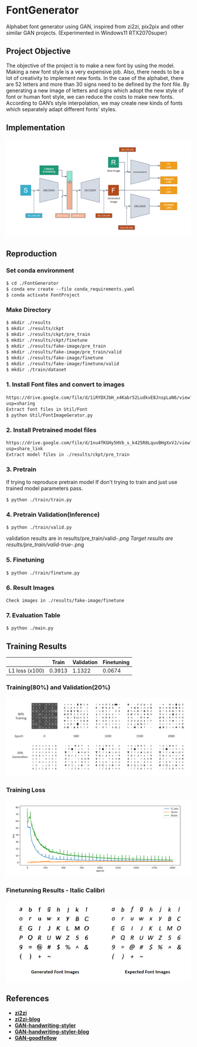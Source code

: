 # FontGenerator
Alphabet font generator using GAN, inspired from zi2zi, pix2pix and other similar GAN projects. 
(Experimented in Windows11 RTX2070super)

## Project Objective
The objective of the project is to make a new font by using the model. Making a new font style is a very expensive job. Also, there needs to be a lot of creativity to implement new fonts. In the case of the alphabet, there are 52 letters and more than 30 signs need to be defined by the font file. By generating a new image of letters and signs which adopt the new style of font or human font style, we can reduce the costs to make new fonts. According to GAN’s style interpolation, we may create new kinds of fonts which separately adapt different fonts’ styles. 

## Implementation
<img src="./imgs/Implementation.png">

## Reproduction
### Set conda environment
```
$ cd ./FontGenerator
$ conda env create --file conda_requirements.yaml
$ conda activate FontProject
```
### Make Directory
```
$ mkdir ./results
$ mkdir ./results/ckpt
$ mkdir ./results/ckpt/pre_train
$ mkdir ./results/ckpt/finetune
$ mkdir ./results/fake-image/pre_train
$ mkdir ./results/fake-image/pre_train/valid
$ mkdir ./results/fake-image/finetune
$ mkdir ./results/fake-image/finetune/valid
$ mkdir ./train/dataset
```
### 1. Install Font files and convert to images
```
https://drive.google.com/file/d/1iRYDXJbH_x4Kabr52LudkvE8JnspLaN6/view?usp=sharing
Extract font files in Util/Font
$ python Util/FontImageGerator.py
```
### 2. Install Pretrained model files
```
https://drive.google.com/file/d/1nu4fKGHy5HVb_s_k425R8LquvBHgXxVJ/view?usp=share_link
Extract model files in ./results/ckpt/pre_train
```
### 3. Pretrain
If trying to reproduce pretrain model
If don't trying to train and just use trained model parameters pass.
```
$ python ./train/train.py
```

### 4. Pretrain Validation(Inference)
```
$ python ./train/valid.py
```
validation results are in results/pre_train/valid-*.png
Target results are results/pre_train/valid-true-*.png

### 5. Finetuning
```
$ python ./train/finetune.py
```

### 6. Result Images
```
Check images in ./results/fake-image/finetune
```

### 7. Evaluation Table
```
$ python ./main.py
```

## Training Results
||Train|Validation|Finetuning|
|------|---|---|---|
|L1 loss (x100)|0.3913|1.1322|0.0674|
### Training(80%) and Validation(20%)
<img src="./imgs/Results1.png">

### Training Loss
<img src="./imgs/Training Loss.png">

### Finetunning Results - Italic Calibri
<img src="./imgs/Finetuning_ical.png">



## References
* [**zi2zi**](https://github.com/kaonashi-tyc/zi2zi/)
* [**zi2zi-blog**](https://kaonashi-tyc.github.io/2017/04/06/zi2zi.html)
* [**GAN-handwriting-styler**](https://github.com/jeina7/GAN-handwriting-styler)
* [**GAN-handwriting-styler-blog**](https://jeinalog.tistory.com/15)
* [**GAN-goodfellow**](https://arxiv.org/pdf/1406.2661.pdf)
